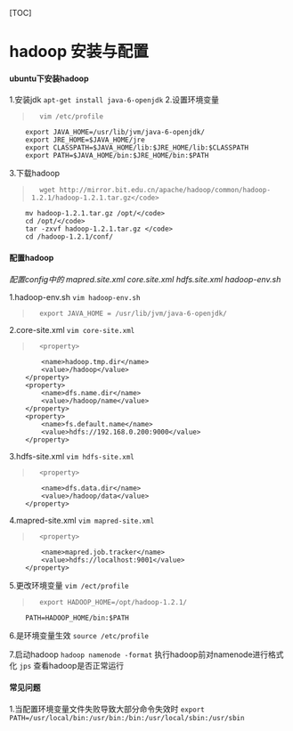 [TOC]
# hadoop 安装与配置

#### ubuntu下安装hadoop
1.安装jdk
`apt-get install java-6-openjdk`
2.设置环境变量
>		vim /etc/profile
		export JAVA_HOME=/usr/lib/jvm/java-6-openjdk/ 
		export JRE_HOME=$JAVA_HOME/jre 
		export CLASSPATH=$JAVA_HOME/lib:$JRE_HOME/lib:$CLASSPATH 
		export PATH=$JAVA_HOME/bin:$JRE_HOME/bin:$PATH 
			
3.下载hadoop
>		wget http://mirror.bit.edu.cn/apache/hadoop/common/hadoop-1.2.1/hadoop-1.2.1.tar.gz</code>
		mv hadoop-1.2.1.tar.gz /opt/</code>
		cd /opt/</code>
		tar -zxvf hadoop-1.2.1.tar.gz </code>
		cd /hadoop-1.2.1/conf/ 

#### 配置hadoop
*配置config中的 mapred.site.xml core.site.xml hdfs.site.xml hadoop-env.sh*

1.hadoop-env.sh
`vim hadoop-env.sh`
>		export JAVA_HOME = /usr/lib/jvm/java-6-openjdk/

2.core-site.xml
`vim core-site.xml`
>		<property>
			<name>hadoop.tmp.dir</name>
			<value>/hadoop</value>
		</property>
		<property>
			<name>dfs.name.dir</name>
			<value>/hadoop/name</value>
		</property>
		<property>
			<name>fs.default.name</name>
			<value>hdfs://192.168.0.200:9000</value>
		</property>

3.hdfs-site.xml
`vim hdfs-site.xml`
>		<property>
			<name>dfs.data.dir</name>
			<value>/hadoop/data</value>
		</property>

4.mapred-site.xml
`vim mapred-site.xml`
>		<property>
			<name>mapred.job.tracker</name>
			<value>hdfs://localhost:9001</value>
		</property>

5.更改环境变量
`vim /ect/profile`	
>		export HADOOP_HOME=/opt/hadoop-1.2.1/
		PATH=HADOOP_HOME/bin:$PATH

6.是环境变量生效
`source /etc/profile`

7.启动hadoop
`hadoop namenode -format` 执行hadoop前对namenode进行格式化
`jps` 查看hadoop是否正常运行


#### 常见问题

1.当配置环境变量文件失败导致大部分命令失效时
`export PATH=/usr/local/bin:/usr/bin:/bin:/usr/local/sbin:/usr/sbin`